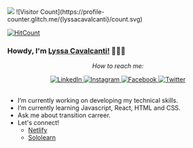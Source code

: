 <img src="techly-readme.gif"/>
![Visitor Count](https://profile-counter.glitch.me/{lyssacavalcanti}/count.svg)

[![HitCount](http://hits.dwyl.com/lyssacavalcanti/lyssacavalcanti.svg)](http://hits.dwyl.com/lyssacavalcanti/lyssacavalcanti)

### Howdy, I'm [Lyssa Cavalcanti!](http://www.techly.com.br/) 👩🏽‍💻

<div align="center">

<i>How to reach me:</i><br>

<a href="https://www.linkedin.com/in/lyssacavalcanti/" target="_blank">
	<img src="https://img.shields.io/badge/LinkedIn-%230077B5.svg?&style=flat-square&logo=linkedin&logoColor=white" alt="LinkedIn">
</a>

<a href="https://www.instagram.com/lyssacavalcanti/" target="_blank">
	<img src="https://img.shields.io/badge/Instagram-%23E4405F.svg?&style=flat-square&logo=instagram&logoColor=white" alt="Instagram">
</a>

<a href="https://www.facebook.com/lyssacavalcanti/" target="_blank">
	<img src="https://img.shields.io/badge/Facebook-%231877F2.svg?&style=flat-square&logo=facebook&logoColor=white" alt="Facebook">
</a>

<a href="https://twitter.com/TechLyssa" target="_blank">
	<img src="https://img.shields.io/badge/twitter-blue?&style=flat-square&logo=twitter&logoColor=white" alt="Twitter">
</a>

</div>
<br/>

- I’m currently working on developing my technical skills.
- I’m currently learning Javascript, React, HTML and CSS.
- Ask me about transition carreer.
- Let's connect! 
  - [Netlify](https://app.netlify.com/teams/lyssacavalcanti/)
  - [Sololearn](https://www.sololearn.com/Profile/19522679)

 